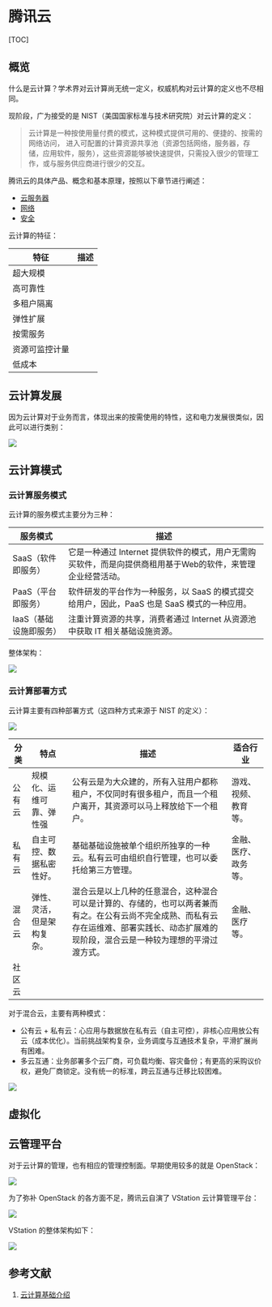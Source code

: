 # 腾讯云

[TOC]

## 概览

什么是云计算？学术界对云计算尚无统一定义，权威机构对云计算的定义也不尽相同。

现阶段，广为接受的是 NIST（美国国家标准与技术研究院）对云计算的定义：

> 云计算是一种按使用量付费的模式，这种模式提供可用的、便捷的、按需的网络访问， 进入可配置的计算资源共享池（资源包括网络，服务器，存储，应用软件，服务），这些资源能够被快速提供，只需投入很少的管理工作，或与服务供应商进行很少的交互。

腾讯云的具体产品、概念和基本原理，按照以下章节进行阐述：

- [云服务器](server/readme.md)
- [网络](network/readme.md)
- [安全](secure/readme.md)

云计算的特征：

特征 | 描述
-|-
超大规模 |
高可靠性 |
多租户隔离 |
弹性扩展 |
按需服务 |
资源可监控计量 |
低成本 |

## 云计算发展

因为云计算对于业务而言，体现出来的按需使用的特性，这和电力发展很类似，因此可以进行类别：

![](assets/1.png)

## 云计算模式

### 云计算服务模式

云计算的服务模式主要分为三种：

服务模式 | 描述
-|-
SaaS（软件即服务）| 它是一种通过 Internet 提供软件的模式，用户无需购买软件，而是向提供商租用基于Web的软件，来管理企业经营活动。
PaaS（平台即服务）| 软件研发的平台作为一种服务，以 SaaS 的模式提交给用户，因此，PaaS 也是 SaaS 模式的一种应用。
IaaS（基础设施即服务）| 注重计算资源的共享，消费者通过 Internet 从资源池中获取 IT 相关基础设施资源。

整体架构：

![](assets/3.png)

### 云计算部署方式

云计算主要有四种部署方式（这四种方式来源于 NIST 的定义）：

![](assets/2.png)

分类 | 特点 | 描述 | 适合行业
-|-|-|-
公有云 | 规模化、运维可靠、弹性强 | 公有云是为大众建的，所有入驻用户都称租户，不仅同时有很多租户，而且一个租户离开，其资源可以马上释放给下一个租户。| 游戏、视频、教育等。
私有云 | 自主可控、数据私密性好。 | 基础基础设施被单个组织所独享的一种云。私有云可由组织自行管理，也可以委托给第三方管理。| 金融、医疗、政务等。
混合云 | 弹性、灵活，但是架构复杂。 | 混合云是以上几种的任意混合，这种混合可以是计算的、存储的，也可以两者兼而有之。在公有云尚不完全成熟、而私有云存在运维难、部署实践长、动态扩展难的现阶段，混合云是一种较为理想的平滑过渡方式。| 金融、医疗等。
社区云 |

对于混合云，主要有两种模式：

- 公有云 + 私有云：心应用与数据放在私有云（自主可控），非核心应用放公有云（成本优化）。当前挑战架构复杂，业务调度与互通技术复杂，平滑扩展尚有困难。
- 多云互通：业务部署多个云厂商，可负载均衡、容灾备份；有更高的采购议价权，避免厂商锁定。没有统一的标准，跨云互通与迁移比较困难。

![](assets/4.png)

## 虚拟化

## 云管理平台

对于云计算的管理，也有相应的管理控制面。早期使用较多的就是 OpenStack：

![](assets/5.png)

为了弥补 OpenStack 的各方面不足，腾讯云自演了 VStation 云计算管理平台：

![](assets/6.png)

VStation 的整体架构如下：

![](assets/7.png)

## 参考文献

1. [云计算基础介绍](https://csig.lexiangla.com/teams/k100095/docs/a49dab12afcc11eb93d0ea2ea5421c8a?company_from=csig)
